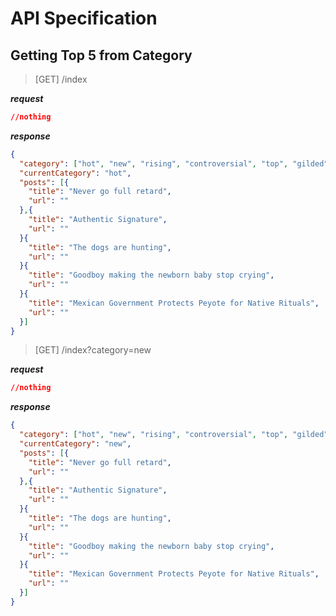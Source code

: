 # API Specification

## Getting Top 5 from Category

> [GET] /index

***request***

```json
//nothing
```

***response***

```json
{
  "category": ["hot", "new", "rising", "controversial", "top", "gilded", "wiki"],
  "currentCategory": "hot",
  "posts": [{
    "title": "Never go full retard",
    "url": ""
  },{
    "title": "Authentic Signature",
    "url": ""
  }{
    "title": "The dogs are hunting",
    "url": ""
  }{
    "title": "Goodboy making the newborn baby stop crying",
    "url": ""
  }{
    "title": "Mexican Government Protects Peyote for Native Rituals",
    "url": ""
  }]
}
```

> [GET] /index?category=new

***request***

```json
//nothing
```

***response***

```json
{
  "category": ["hot", "new", "rising", "controversial", "top", "gilded", "wiki"],
  "currentCategory": "new",
  "posts": [{
    "title": "Never go full retard",
    "url": ""
  },{
    "title": "Authentic Signature",
    "url": ""
  }{
    "title": "The dogs are hunting",
    "url": ""
  }{
    "title": "Goodboy making the newborn baby stop crying",
    "url": ""
  }{
    "title": "Mexican Government Protects Peyote for Native Rituals",
    "url": ""
  }]
}
```
